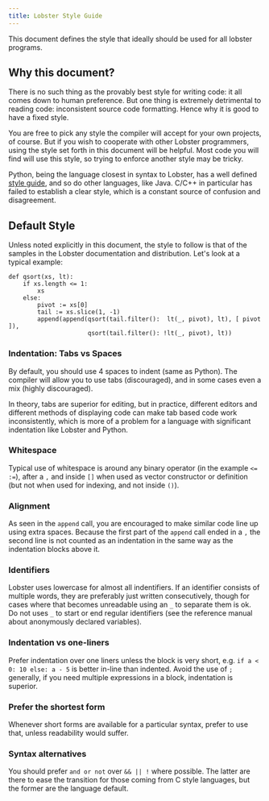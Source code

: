 ```yaml
---
title: Lobster Style Guide
---
```


This document defines the style that ideally should be used for all lobster
programs.

Why this document?
------------------

There is no such thing as the provably best style for writing code: it all comes
down to human preference. But one thing is extremely detrimental to reading
code: inconsistent source code formatting. Hence why it is good to have a fixed
style.

You are free to pick any style the compiler will accept for your own projects,
of course. But if you wish to cooperate with other Lobster programmers, using
the style set forth in this document will be helpful. Most code you will find
will use this style, so trying to enforce another style may be tricky.

Python, being the language closest in syntax to Lobster, has a well defined
[style guide](<http://www.python.org/dev/peps/pep-0008/>), and so do other
languages, like Java. C/C++ in particular has failed to establish a clear style,
which is a constant source of confusion and disagreement.

Default Style
-------------

Unless noted explicitly in this document, the style to follow is that of the
samples in the Lobster documentation and distribution. Let's look at a typical
example:

~~~~~~~~~~~~~~~~~~~~~~~~~~~~~~~~~~~~~~~~~~~~~~~~~~~~~~~~~~~~~~~~~~~~~~~~~~~~~~~~
def qsort(xs, lt):
    if xs.length <= 1:
        xs
    else:
        pivot := xs[0]
        tail := xs.slice(1, -1)
        append(append(qsort(tail.filter():  lt(_, pivot), lt), [ pivot ]),
                      qsort(tail.filter(): !lt(_, pivot), lt))
~~~~~~~~~~~~~~~~~~~~~~~~~~~~~~~~~~~~~~~~~~~~~~~~~~~~~~~~~~~~~~~~~~~~~~~~~~~~~~~~

### Indentation: Tabs vs Spaces

By default, you should use 4 spaces to indent (same as Python). The compiler
will allow you to use tabs (discouraged), and in some cases even a mix (highly
discouraged).

In theory, tabs are superior for editing, but in practice, different editors and
different methods of displaying code can make tab based code work
inconsistently, which is more of a problem for a language with significant
indentation like Lobster and Python.

### Whitespace

Typical use of whitespace is around any binary operator (in the example `<=
:=`), after a `,` and inside `[]` when used as vector constructor or definition
(but not when used for indexing, and not inside `()`).

### Alignment

As seen in the `append` call, you are encouraged to make similar code line up
using extra spaces. Because the first part of the `append` call ended in a `,`
the second line is not counted as an indentation in the same way as the
indentation blocks above it.

### Identifiers

Lobster uses lowercase for almost all indentifiers. If an identifier consists of
multiple words, they are preferably just written consecutively, though for cases
where that becomes unreadable using an `_` to separate them is ok. Do not uses
`_` to start or end regular identifiers (see the reference manual about
anonymously declared variables).

### Indentation vs one-liners

Prefer indentation over one liners unless the block is very short, e.g. `if a <
0: 10 else: a - 5` is better in-line than indented. Avoid the use of `;`
generally, if you need multiple expressions in a block, indentation is superior.

### Prefer the shortest form

Whenever short forms are available for a particular syntax, prefer to use that,
unless readability would suffer.

### Syntax alternatives

You should prefer `and or not` over `&& || !` where possible. The latter are
there to ease the transition for those coming from C style languages, but the
former are the language default.
